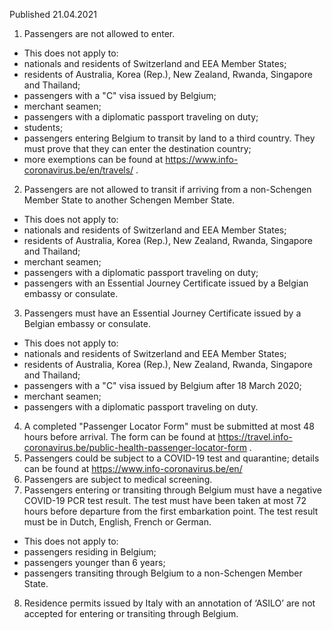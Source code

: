 Published 21.04.2021
1. Passengers are not allowed to enter.
- This does not apply to:
- nationals and residents of Switzerland and EEA Member States;
- residents of Australia, Korea (Rep.), New Zealand, Rwanda, Singapore and Thailand;
- passengers with a "C" visa issued by Belgium;
- merchant seamen;
- passengers with a diplomatic passport traveling on duty;
- students;
- passengers entering Belgium to transit by land to a third country. They must prove that they can enter the destination country;
- more exemptions can be found at <a href="https://www.info-coronavirus.be/en/travels/">https://www.info-coronavirus.be/en/travels/</a> .
2. Passengers are not allowed to transit if arriving from a non-Schengen Member State to another Schengen Member State.
- This does not apply to:
- nationals and residents of Switzerland and EEA Member States;
- residents of Australia, Korea (Rep.), New Zealand, Rwanda, Singapore and Thailand;
- merchant seamen;
- passengers with a diplomatic passport traveling on duty;
- passengers with an Essential Journey Certificate issued by a Belgian embassy or consulate.
3. Passengers must have an Essential Journey Certificate issued by a Belgian embassy or consulate.
- This does not apply to:
- nationals and residents of Switzerland and EEA Member States;
- residents of Australia, Korea (Rep.), New Zealand, Rwanda, Singapore and Thailand;
- passengers with a "C" visa issued by Belgium after 18 March 2020;
- merchant seamen;
- passengers with a diplomatic passport traveling on duty.
4. A completed "Passenger Locator Form" must be submitted at most 48 hours before arrival. The form can be found at <a href="https://travel.info-coronavirus.be/public-health-passenger-locator-form">https://travel.info-coronavirus.be/public-health-passenger-locator-form</a> .
5. Passengers could be subject to a COVID-19 test and quarantine; details can be found at <a href="https://www.info-coronavirus.be/en/">https://www.info-coronavirus.be/en/</a> 
6. Passengers are subject to medical screening.
7. Passengers entering or transiting through Belgium must have a negative COVID-19 PCR test result. The test must have been taken at most 72 hours before departure from the first embarkation point. The test result must be in Dutch, English, French or German.
- This does not apply to:
- passengers residing in Belgium;
- passengers younger than 6 years;
- passengers transiting through Belgium to a non-Schengen Member State.
8. Residence permits issued by Italy with an annotation of ‘ASILO’ are not accepted for entering or transiting through Belgium.

